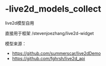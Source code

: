 # -live2d_models_collect
live2d模型自用

直接用于框架 /stevenjoezhang/live2d-widget

模型来源：
- https://github.com/summerscar/live2dDemo
- https://github.com/fghrsh/live2d_api
